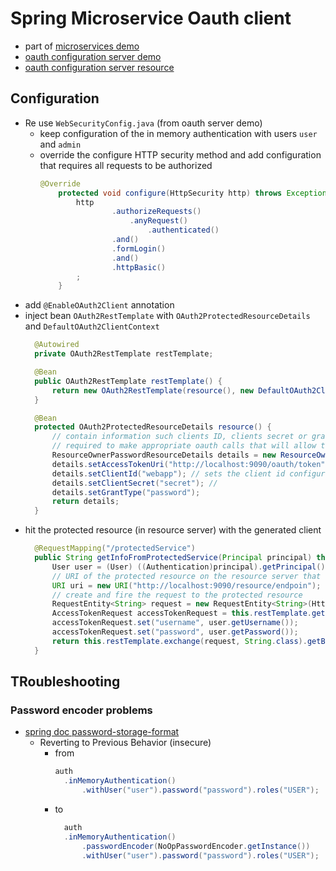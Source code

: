 # Spring Microservice Oauth client

* part of [microservices demo](https://github.com/maurofokker/microservices-demo)
* [oauth configuration server demo](https://github.com/maurofokker/spring-microservices-oauth-server)
* [oauth configuration server resource](https://github.com/maurofokker/spring-microservices-oauth-resource)

## Configuration

* Re use `WebSecurityConfig.java` (from oauth server demo)
  * keep configuration of the in memory authentication with users `user` and `admin`
  * override the configure HTTP security method and add configuration that requires all requests to be authorized
    ```java
    @Override
        protected void configure(HttpSecurity http) throws Exception {
            http
                    .authorizeRequests()
                        .anyRequest()
                            .authenticated()
                    .and()
                    .formLogin()
                    .and()
                    .httpBasic()
            ;
        }
    ```
* add `@EnableOAuth2Client` annotation
* inject bean `OAuth2RestTemplate` with `OAuth2ProtectedResourceDetails` and `DefaultOAuth2ClientContext`
  ```java
    @Autowired
    private OAuth2RestTemplate restTemplate;

    @Bean
    public OAuth2RestTemplate restTemplate() {
        return new OAuth2RestTemplate(resource(), new DefaultOAuth2ClientContext());
    }

    @Bean
    protected OAuth2ProtectedResourceDetails resource() {
        // contain information such clients ID, clients secret or grant type all the information
        // required to make appropriate oauth calls that will allow to access protected resources
        ResourceOwnerPasswordResourceDetails details = new ResourceOwnerPasswordResourceDetails();
        details.setAccessTokenUri("http://localhost:9090/oauth/token"); // go here to make the initial request for an access token
        details.setClientId("webapp"); // sets the client id configured in the authorization server
        details.setClientSecret("secret"); //
        details.setGrantType("password");
        return details;
    }
  ```
* hit the protected resource (in resource server) with the generated client
  ```java
    @RequestMapping("/protectedService")
    public String getInfoFromProtectedService(Principal principal) throws URISyntaxException {
        User user = (User) ((Authentication)principal).getPrincipal();
        // URI of the protected resource on the resource server that we need to access
        URI uri = new URI("http://localhost:9090/resource/endpoin");
        // create and fire the request to the protected resource
        RequestEntity<String> request = new RequestEntity<String>(HttpMethod.POST, uri);
        AccessTokenRequest accessTokenRequest = this.restTemplate.getOAuth2ClientContext().getAccessTokenRequest();
        accessTokenRequest.set("username", user.getUsername());
        accessTokenRequest.set("password", user.getPassword());
        return this.restTemplate.exchange(request, String.class).getBody();
    }
  ```

## TRoubleshooting

### Password encoder problems 

* [spring doc password-storage-format](https://spring.io/blog/2017/11/01/spring-security-5-0-0-rc1-released#password-storage-format)
  * Reverting to Previous Behavior (insecure)
    * from
      ```java
      auth
        .inMemoryAuthentication()
            .withUser("user").password("password").roles("USER");
      ```
    * to
      ```java
        auth
        .inMemoryAuthentication()
            .passwordEncoder(NoOpPasswordEncoder.getInstance())
            .withUser("user").password("password").roles("USER");
      ```